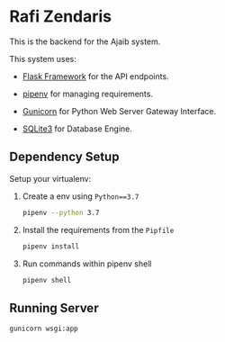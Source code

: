 # Rafi Zendaris

This is the backend for the Ajaib system.

This system uses:

* [Flask Framework](https://flask.palletsprojects.com/en/2.0.x/) for the API endpoints.

* [pipenv](https://pipenv.readthedocs.io/en/latest/) for managing requirements.

* [Gunicorn](https://docs.gunicorn.org/en/stable/) for Python Web Server Gateway Interface.

* [SQLite3](https://flask.palletsprojects.com/en/2.0.x/patterns/sqlite3/) for Database Engine.

## Dependency Setup

Setup your virtualenv:

1. Create a env using `Python==3.7`
    ```bash
    pipenv --python 3.7
    ```

2. Install the requirements from the `Pipfile`
    ```bash
    pipenv install
    ```

3. Run commands within pipenv shell
    ```bash
    pipenv shell
    ```

## Running Server

```bash
gunicorn wsgi:app
```
